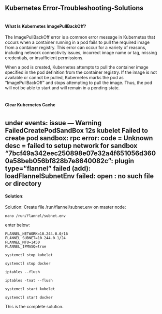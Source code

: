 #
## Kubernetes Error-Troubleshooting-Solutions
#
#### What Is Kubernetes ImagePullBackOff? 
The ImagePullBackOff error is a common error message in Kubernetes that occurs when a container running in a pod fails to pull the required image from a container registry. This error can occur for a variety of reasons, including network connectivity issues, incorrect image name or tag, missing credentials, or insufficient permissions.

When a pod is created, Kubernetes attempts to pull the container image specified in the pod definition from the container registry. If the image is not available or cannot be pulled, Kubernetes marks the pod as “ImagePullBackOff” and stops attempting to pull the image. Thus, the pod will not be able to start and will remain in a pending state.

#
#### Clear Kubernetes Cache
#
## under events: issue — Warning FailedCreatePodSandBox 12s kubelet Failed to create pod sandbox: rpc error: code = Unknown desc = failed to setup network for sandbox “7bcf49a342eec250898e07e32a4f651056d3600a58beb056bf828b7e8640082c”: plugin type=”flannel” failed (add): loadFlannelSubnetEnv failed: open : no such file or directory

#### Solution:
Solution: Create file /run/flannel/subnet.env on master node:
```
nano /run/flannel/subnet.env
```
enter below:
```
FLANNEL_NETWORK=10.244.0.0/16
FLANNEL_SUBNET=10.244.0.1/24
FLANNEL_MTU=1450
FLANNEL_IPMASQ=true
```
```
systemctl stop kubelet
```
```
systemctl stop docker
```
```
iptables --flush
```
```
iptables -tnat --flush
```
```
systemctl start kubelet
```
```
systemctl start docker
```
This is the complete solution.
#

